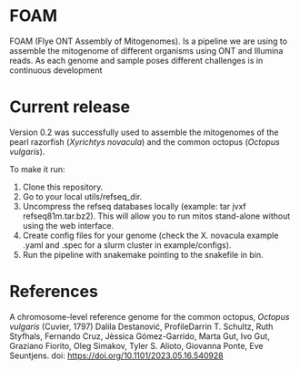 # FOAM
FOAM (Flye ONT Assembly of Mitogenomes). Is a pipeline we are using to assemble the mitogenome of different organisms using ONT and Illumina reads. As each genome and sample poses different challenges is in continuous development

# Current release
Version 0.2 was successfully used to assemble the mitogenomes of the pearl razorfish (_Xyrichtys novacula_) and the common octopus (_Octopus vulgaris_).

To make it run:
1. Clone this repository.
2. Go to your local utils/refseq_dir.
3. Uncompress the refseq databases locally  (example:  tar jvxf refseq81m.tar.bz2). This will allow you to run mitos stand-alone without using the web interface.
4. Create config files for your genome (check the X. novacula example .yaml and .spec for a slurm cluster in example/configs).
5. Run the pipeline with snakemake pointing to the snakefile in bin.
   
# References
A chromosome-level reference genome for the common octopus, _Octopus vulgaris_ (Cuvier, 1797)
Dalila Destanović, ProfileDarrin T. Schultz, Ruth Styfhals, Fernando Cruz, Jèssica Gómez-Garrido, Marta Gut, Ivo Gut, Graziano Fiorito, Oleg Simakov, Tyler S. Alioto, Giovanna Ponte, Eve Seuntjens.
doi: https://doi.org/10.1101/2023.05.16.540928 
